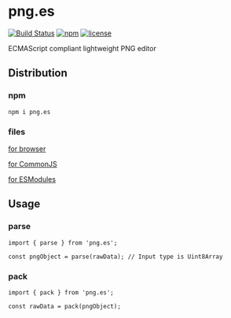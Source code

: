 # png.es

[![Build Status](https://travis-ci.org/zprodev/png.es.svg?branch=master)](https://travis-ci.org/zprodev/png.es)
[![npm](https://img.shields.io/npm/v/png.es.svg)](https://www.npmjs.com/package/png.es)
[![license](https://img.shields.io/github/license/zprodev/png.es.svg)](LICENSE)

ECMAScript compliant lightweight PNG editor

## Distribution

### npm

```
npm i png.es
```

### files

[for browser](https://github.com/zprodev/png.es/tree/master/dist/browser)

[for CommonJS](https://github.com/zprodev/png.es/tree/master/dist/cjs)

[for ESModules](https://github.com/zprodev/png.es/tree/master/dist/esm)

## Usage

### parse

```
import { parse } from 'png.es';

const pngObject = parse(rawData); // Input type is Uint8Array
```

### pack

```
import { pack } from 'png.es';

const rawData = pack(pngObject);
```
